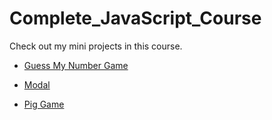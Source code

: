 # Complete_JavaScript_Course
 
Check out my mini projects in this course.

- [Guess My Number Game](https://koblaq.github.io/Complete_JavaScript_Course/Guess_My_Number_Game)

- [Modal](https://koblaq.github.io/Complete_JavaScript_Course/Modal_Project)

- [Pig Game](https://koblaq.github.io/Complete_JavaScript_Course/Pig_Game)
